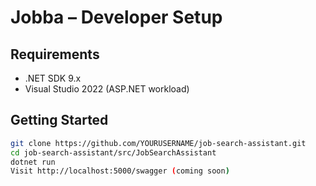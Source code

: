 # Jobba – Developer Setup

## Requirements
- .NET SDK 9.x
- Visual Studio 2022 (ASP.NET workload)

## Getting Started
```bash
git clone https://github.com/YOURUSERNAME/job-search-assistant.git
cd job-search-assistant/src/JobSearchAssistant
dotnet run
Visit http://localhost:5000/swagger (coming soon)
```
